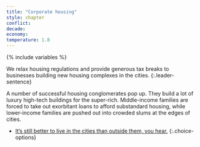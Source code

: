 ```yaml
---
title: "Corporate housing"
style: chapter
conflict: 
decade: 
economy: 
temperature: 1.8
---
```


{% include variables %}

We relax housing regulations and provide generous tax breaks to businesses building new housing complexes in the cities.
{:.leader-sentence}

A number of successful housing conglomerates pop up. They build a lot of luxury high-tech buildings for the super-rich. Middle-income families are forced to take out exorbitant loans to afford substandard housing, while lower-income families are pushed out into crowded slums at the edges of cities.

- [It’s still better to live in the cities than outside them, you hear.](chapter_orange-zones.html)
{:.choice-options}
